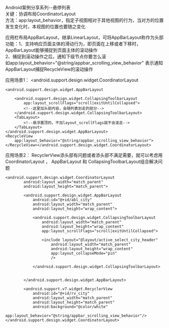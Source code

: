 Android案例分享系列--悬停列表  
关键：协调布局CoordinatorLayout   
方法：app:layout_behavior，指定子视图相对于其他视图的行为，当对方的位置发生变化时，本视图的位置也要随之变化

应用栏布局AppBarLayout，继承LinearLayout，可将AppBarLayout称作为头部   
功能：1、支持响应页面主体的滑动行为，即页面在上移或者下移时，AppBarLayout能够捕捉到页面主体的滚动操作   
2、捕捉到滚动操作之后，通知下级节点你要怎么滚   
如app:layout_behavior="@string/appbar_scrolling_view_behavior" 表示通知AppBarLayout捕捉RecycleView的滚动操作

应用场景1：
    <android.support.design.widget.CoordinatorLayout

	<android.support.design.widget.AppBarLayout
                             
		<android.support.design.widget.CollapsingToolbarLayout
			app:layout_scrollFlags="scroll|exitUntilCollapsed">
			<!--这里加头部内容，会随列表划走的部分-->
		</android.support.design.widget.CollapsingToolbarLayout>
		<TabLayout>
			<!--悬浮置顶的，不加layout_scrollFlags就不会滚走-->
		</TabLayout>
	</android.support.design.widget.AppBarLayout>
	<RecycleView
		app:layout_behavior="@string/appbar_scrolling_view_behavior">
	</RecycleView></android.support.design.widget.CoordinatorLayout>
应用场景2：
RecyclerView添头部有问题或者添头部不满足需要，就可以考虑用  CoordinatorLayout ， AppBarLayout 和 CollapsingToolbarLayout组合解决问题  

    <android.support.design.widget.CoordinatorLayout
            android:layout_width="match_parent"
            android:layout_height="match_parent">

            <android.support.design.widget.AppBarLayout
                android:id="@+id/abl_city"
                android:layout_width="match_parent"
                android:layout_height="wrap_content">

                <android.support.design.widget.CollapsingToolbarLayout
                    android:layout_width="match_parent"
                    android:layout_height="wrap_content"
                    app:layout_scrollFlags="scroll|exitUntilCollapsed">

                    <include layout="@layout/active_select_city_header"
                        android:layout_width="match_parent"
                        android:layout_height="wrap_content"
                        app:layout_collapseMode="pin"
                        />

                </android.support.design.widget.CollapsingToolbarLayout>


            </android.support.design.widget.AppBarLayout>

            <android.support.v7.widget.RecyclerView
                android:id="@+id/rv_city"
                android:layout_width="match_parent"
                android:layout_height="match_parent"
                android:background="@color/white"
                app:layout_behavior="@string/appbar_scrolling_view_behavior"/></android.support.design.widget.CoordinatorLayout>
